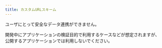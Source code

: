 ```yaml
---
title: カスタムURLスキーム
---
```


ユーザにとって安全なデータ連携ができません。

開発中にアプリケーションの検証目的で利用するケースなどが想定されますが、公開するアプリケーションでは利用しないでください。
